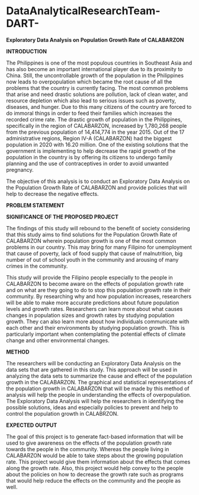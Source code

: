 # DataAnalyticalResearchTeam-DART-

**Exploratory Data Analysis on Population Growth Rate of CALABARZON**

**INTRODUCTION**

The Philippines is one of the most populous countries in Southeast Asia and has also become an important international player due to its proximity to China. Still, the uncontrollable growth of the population in the Philippines now leads to overpopulation which became the root cause of all the problems that the country is currently facing. The most common problems that arise and need drastic solutions are pollution, lack of clean water, and resource depletion which also lead to serious issues such as poverty, diseases, and hunger. Due to this many citizens of the country are forced to do immoral things in order to feed their families which increases the recorded crime rate. The drastic growth of population in the Philippines, specifically in the region of CALABARZON, increased by 1,780,268 people from the previous population of 14,414,774 in the year 2015. Out of the 17 administrative regions, Region IV-A (CALABARZON) had the biggest population in 2020 with 16.20 million. One of the existing solutions that the government is implementing to help decrease the rapid growth of the population in the country is by offering its citizens to undergo family planning and the use of contraceptives in order to avoid unwanted pregnancy.

The objective of this analysis is to conduct an Exploratory Data Analysis on the Population Growth Rate of CALABARZON and provide policies that will help to decrease the negative effects.

**PROBLEM STATEMENT**


**SIGNIFICANCE OF THE PROPOSED PROJECT**

The findings of this study will rebound to the benefit of society considering that this study aims to find solutions for the Population Growth Rate of CALABARZON wherein population growth is one of the most common problems in our country. This may bring for many Filipino for unemployment that cause of poverty, lack of food supply that cause of malnutrition, big number of out of school youth in the community and arousing of many crimes in the community.

This study will provide the Filipino people especially to the people in CALABARZON to become aware on the effects of population growth rate and on what are they going to do to stop this population growth rate in their community. By researching why and how population increases, researchers will be able to make more accurate predictions about future population levels and growth rates. Researchers can learn more about what causes changes in population sizes and growth rates by studying population growth. They can also learn more about how individuals communicate with each other and their environments by studying population growth. This is particularly important when contemplating the potential effects of climate change and other environmental changes.

**METHOD**

The researchers will be conducting an Exploratory Data Analysis on the data sets that are gathered in this study. This approach will be used in analyzing the data sets to summarize the cause and effect of the population growth in the CALABARZON. The graphical and statistical representations of the population growth in CALABARZON that will be made by this method of analysis will help the people in understanding the effects of overpopulation. The Exploratory Data Analysis will help the researchers in identifying the possible solutions, ideas and especially policies to prevent and help to control the population growth in CALABRZON.

**EXPECTED OUTPUT**

The goal of this project is to generate fact-based information that will be used to give awareness on the effects of the population growth rate towards the people in the community. Whereas the people living in CALABARZON would be able to take steps about the growing population rate. This project would give them information about the effects that comes along the growth rate. Also, this project would help convey to the people about the policies on how to decrease the growth rate such as programs that would help reduce the effects on the community and the people as well.
